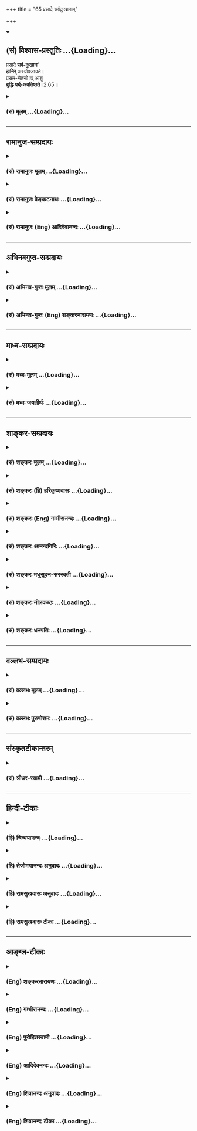 +++
title = "65 प्रसादे सर्वदुःखानाम्"

+++
<div class="js_include" newlevelforh1="2" title="(सं) विश्वास-प्रस्तुतिः" unfilled url="/mahAbhAratam/shlokashaH/06-bhIShma-parva/03-bhagavad-gItA-parva/saMskRtam/vishvAsa-prastutiH/02_sAnkhya-yogaH_sarva-/65_prasAde_sarvaduHk.md">
<details open><summary><h2>(सं) विश्वास-प्रस्तुतिः ...{Loading}...</h2></summary>

प्रसादे **सर्व-दुःखानां**  
**हानिर्** अस्योपजायते।  
प्रसन्न-चेतसो ह्य् आशु  
**बुद्धिः पर्य्-अवतिष्ठते**॥2.65॥
</details>
</div>
<div class="js_include collapsed" newlevelforh1="3" title="(सं) मूलम्" unfilled url="/mahAbhAratam/shlokashaH/06-bhIShma-parva/03-bhagavad-gItA-parva/saMskRtam/mUlam/02_sAnkhya-yogaH_sarva-/65_prasAde_sarvaduHk.md">
<details><summary><h3>(सं) मूलम् ...{Loading}...</h3></summary>

प्रसादे सर्वदुःखानां हानिरस्योपजायते।  
प्रसन्नचेतसो ह्याशु बुद्धिः पर्यवतिष्ठते।।2.65।।
</details>
</div>


_________________
## रामानुज-सम्प्रदायः
<div class="js_include collapsed" newlevelforh1="3" title="(सं) रामानुजः मूलम्" unfilled url="/mahAbhAratam/shlokashaH/06-bhIShma-parva/03-bhagavad-gItA-parva/saMskRtam/rAmAnujaH/mUlam/02_sAnkhya-yogaH_sarva-/65_prasAde_sarvaduHk.md">
<details><summary><h3>(सं) रामानुजः मूलम् ...{Loading}...</h3></summary>

।।2.65।। अस्य पुरुषस्य मनसः प्रसादे सति प्रकृतिसंसर्गप्रयुक्तसर्वदुःखानां
हानिः उपजायते। प्रसन्नचेतसः आत्मावलोकनविरोधिदोषरहितमनसः तदानीम् एव हि
विविक्तात्मविषया बुद्धिः मयि पर्यवतिष्ठते अतो मनःप्रसादे सर्वदुःखानां
हानिः भवति एव।  

</details>
</div>
<div class="js_include collapsed" newlevelforh1="3" title="(सं) रामानुजः वेङ्कटनाथः" unfilled url="/mahAbhAratam/shlokashaH/06-bhIShma-parva/03-bhagavad-gItA-parva/saMskRtam/rAmAnujaH/venkaTanAthaH/02_sAnkhya-yogaH_sarva-/65_prasAde_sarvaduHk.md">
<details><summary><h3>(सं) रामानुजः वेङ्कटनाथः ...{Loading}...</h3></summary>

।।2.65।। प्रसादे इति श्लोके प्रसादहानिशब्दयोः क्रमात् षष्ठीद्वयान्वयभ्रमं
व्युदस्यन्नन्वयप्रकारमाह अस्येति। दुःखाज्ञानमला धर्माः प्रकृतेस्ते न
चात्मनः वि.पु.6।7।22 इत्याद्यभिप्रेतौपाधिकत्वेन हानियोग्यत्वार्थमाह
प्रकृतीति। प्रतिबन्धकाभावे ह्याशु कार्योत्पत्तिरित्यभिप्रायेण
प्रसन्नचेतस इत्यस्यार्थमाह आत्मावलोकनविरोधिदोषरहितमनस इति। मनःप्रसादस्य
सर्वदुःखहानिहेतुत्वमात्मदर्शनहेतुत्वादुपपद्यत इति
हेत्वर्थस्यहिशब्दस्यार्थमाह अत इति।  
  

</details>
</div>
<div class="js_include collapsed" newlevelforh1="3" title="(सं) रामानुजः (Eng) आदिदेवानन्दः" unfilled url="/mahAbhAratam/shlokashaH/06-bhIShma-parva/03-bhagavad-gItA-parva/saMskRtam/rAmAnujaH/english/AdidevAnandaH/02_sAnkhya-yogaH_sarva-/65_prasAde_sarvaduHk.md">
<details><summary><h3>(सं) रामानुजः (Eng) आदिदेवानन्दः ...{Loading}...</h3></summary>

2.65 When the mind of this person gets serene, he gets rid of all sorrows originating from contact with matter. For, in respect of the peson whose mind is serene, i.e., is free from the evil which is antagonistic to the vision of the self, the Buddhi, having the pure self for its object, becomes established immediately. Thus, when the mind is serene, the loss of all sorrow surely arises.

</details>
</div>


_________________
## अभिनवगुप्त-सम्प्रदायः
<div class="js_include collapsed" newlevelforh1="3" title="(सं) अभिनव-गुप्तः मूलम्" unfilled url="/mahAbhAratam/shlokashaH/06-bhIShma-parva/03-bhagavad-gItA-parva/saMskRtam/abhinava-guptaH/mUlam/02_sAnkhya-yogaH_sarva-/65_prasAde_sarvaduHk.md">
<details><summary><h3>(सं) अभिनव-गुप्तः मूलम् ...{Loading}...</h3></summary>

।।2.66 2.70।। रागद्वेषेत्यादि प्रतिष्ठितेत्यन्तम्। यस्तु मनसो नियामकः स
विषयान् सेवमानोऽपि न क्रोधादिकल्लोलैरभिभूयते इति स एव स्थितप्रज्ञो
योगीति तात्पर्यम्।  

</details>
</div>
<div class="js_include collapsed" newlevelforh1="3" title="(सं) अभिनव-गुप्तः (Eng) शङ्करनारायणः" unfilled url="/mahAbhAratam/shlokashaH/06-bhIShma-parva/03-bhagavad-gItA-parva/saMskRtam/abhinava-guptaH/english/shankaranArAyaNaH/02_sAnkhya-yogaH_sarva-/65_prasAde_sarvaduHk.md">
<details><summary><h3>(सं) अभिनव-गुप्तः (Eng) शङ्करनारायणः ...{Loading}...</h3></summary>

2.65 See Comment under 2.68

</details>
</div>


_________________
## माध्व-सम्प्रदायः
<div class="js_include collapsed" newlevelforh1="3" title="(सं) मध्वः मूलम्" unfilled url="/mahAbhAratam/shlokashaH/06-bhIShma-parva/03-bhagavad-gItA-parva/saMskRtam/madhvaH/mUlam/02_sAnkhya-yogaH_sarva-/65_prasAde_sarvaduHk.md">
<details><summary><h3>(सं) मध्वः मूलम् ...{Loading}...</h3></summary>

।।2.65।। कथं प्रसादमात्रेण सर्वदुःखहानिः प्रसन्नचेतसो हि बुद्धिः
पर्यवतिष्ठते ब्रह्मापरोक्ष्येण सम्यक्स्थितिं करोति। प्रसादो नाम स्वतः
प्रायो विषयागतिः।  

</details>
</div>
<div class="js_include collapsed" newlevelforh1="3" title="(सं) मध्वः जयतीर्थः" unfilled url="/mahAbhAratam/shlokashaH/06-bhIShma-parva/03-bhagavad-gItA-parva/saMskRtam/madhvaH/jayatIrthaH/02_sAnkhya-yogaH_sarva-/65_prasAde_sarvaduHk.md">
<details><summary><h3>(सं) मध्वः जयतीर्थः ...{Loading}...</h3></summary>

।।2.65।। प्रसादे सति किं स्यात् इत्यत उक्तंप्रसाद इति तदाक्षिपति
**कथ**मिति। तरति शोकमात्मवित् छां.उ.7।1।3 इत्यादिविरोधादिति भावः।
किञ्च प्रसादे सति ज्ञानं भवतीति वा व्यवधानान्तरं वा वक्तव्यं तत्रोक्तम्।
सर्वदुःखहानिश्चावक्तव्यैवोक्तेति चाक्षेपशेषः। एतत्परिहारत्वेनोत्तरार्धं
व्याख्याति **प्रसन्ने**ति। एतेनप्रसादस्य फलद्वयमुच्यते इत्यपि
प्रतीतिर्निरस्ता भवति। प्रसादे सति ब्रह्मापरोक्षज्ञानं भवति। तच्च
व्यवधानेनेति भविष्यति। ततो भवति सर्वदुःखहानिः प्रसादफलतयोक्तेति न
वक्तव्यानुक्तिः नाप्यवक्तव्योक्तिः। बुद्धियुक्तः 2।50 इति श्लोके
सुकृतदुष्कृतहानं ज्ञानफलमित्युक्तम् तदयुक्तम् अपुरुषार्थत्वात्
इत्याशङ्कां परिहर्तुं प्रसङ्गादिदमुक्तमिति। ननु
यस्यानायासेनाभिलषितविषयोपनतिस्तस्य मनोऽव्याकुलं प्रसन्नमित्युच्यते। ततः
कथं प्रसादस्येन्द्रियजयफलत्वं ज्ञानसाधनत्वं चोच्यते इत्यत आह 
**प्रसाद** इति। अत्र विवक्षितेति शेषः। स्वतोऽपि प्रयत्नं विनाऽपि
विषयागतिर्विषयान्प्रत्यप्रवृत्तिः।  

</details>
</div>


_________________
## शाङ्कर-सम्प्रदायः
<div class="js_include collapsed" newlevelforh1="3" title="(सं) शङ्करः मूलम्" unfilled url="/mahAbhAratam/shlokashaH/06-bhIShma-parva/03-bhagavad-gItA-parva/saMskRtam/shankaraH/mUlam/02_sAnkhya-yogaH_sarva-/65_prasAde_sarvaduHk.md">
<details><summary><h3>(सं) शङ्करः मूलम् ...{Loading}...</h3></summary>

।।2.65।।  
  
**प्रसादे सर्वदुःखानाम्** आध्यात्मिकादीनां **हानिः** विनाशः
**अस्य** यतेः **उपजायते**। किञ्च **प्रसन्नचेतसः**
स्वस्थान्तःकरणस्य **हि** यस्मात् **आशु** शीघ्रं **बुद्धिः
पर्यवतिष्ठते** आकाशमिव परि समन्तात् अवतिष्ठते आत्मस्वरूपेणैव
निश्चलीभवतीत्यर्थः।।  
एवं प्रसन्नचेतसः अवस्थितबुद्धेः कृतकृत्यता यतः तस्मात् रागद्वेषवियुक्तैः
इन्द्रियैः शास्त्राविरुद्धेषु अवर्जनीयेषु युक्तः समाचरेत् इति
वाक्यार्थः।।  
सेयं प्रसन्नता स्तूयते  
  

</details>
</div>
<div class="js_include collapsed" newlevelforh1="3" title="(सं) शङ्करः (हि) हरिकृष्णदासः" unfilled url="/mahAbhAratam/shlokashaH/06-bhIShma-parva/03-bhagavad-gItA-parva/saMskRtam/shankaraH/hindI/harikRShNadAsaH/02_sAnkhya-yogaH_sarva-/65_prasAde_sarvaduHk.md">
<details><summary><h3>(सं) शङ्करः (हि) हरिकृष्णदासः ...{Loading}...</h3></summary>

।।2.65।। प्रसन्नता होनेसे क्या होता है सो कहते हैं  
  
प्रसन्नता प्राप्त होनेपर इस यतिके आध्यात्मिकादि तीनों प्रकारके समस्त
दुःखोंका नाश हो जाता है।  
क्योंकि ( उस ) प्रसन्नचित्तवालेकी अर्थात् स्वस्थ अन्तःकरणवाले पुरुषकी
बुद्धि शीघ्र ही सब ओरसे आकाशकी भाँति स्थिर हो जाती है केवल आत्मरूपसे
निश्चल हो जाती है।  
इस वाक्यका अभिप्राय यह है कि इस प्रकार प्रसन्नचित्त और स्थिरबुद्धिवाले
पुरुषको कृतकृत्यता मिलती है  
  
इसलिये साधक पुरुषको चाहिये कि रागद्वेषसे रहित की हुई इन्द्रियोंद्वारा
शास्त्रके अविरोधी अनिवार्य विषयोंका सेवन करे।  

</details>
</div>
<div class="js_include collapsed" newlevelforh1="3" title="(सं) शङ्करः (Eng) गम्भीरानन्दः" unfilled url="/mahAbhAratam/shlokashaH/06-bhIShma-parva/03-bhagavad-gItA-parva/saMskRtam/shankaraH/english/gambhIrAnandaH/02_sAnkhya-yogaH_sarva-/65_prasAde_sarvaduHk.md">
<details><summary><h3>(सं) शङ्करः (Eng) गम्भीरानन्दः ...{Loading}...</h3></summary>

2.65 Prasade, when there is serenity; upajayate, there follows; hanih,
eradication; asya sarva-duhkhanam, of all his, the sannyasin's, sorrow
on the physical and other planes. Moreover, (this is so) hi, because;
buddhih, the wisdom; prasanna-cetasah, of one who has a serene mind, of
one whose mind is poised in the Self; asu, soon; pari-avatisthate,
becomes firmly established; remains steady (avatisthate) totally (pari),
like the sky, i.e. it becomes unmoving in its very nature as the Self.
The meaning of the sentence is this: Since a person with such a poised
mind and well-established wisdom attains fulfilment, therefore a man of
concentration \[A man who is free whom slavery to objects of the
senses.\] ought to deal with the indispensable and scripturally
non-forbidden objects through his senses that are free from love and
hatred. That same serenity is being eulogized:

</details>
</div>
<div class="js_include collapsed" newlevelforh1="3" title="(सं) शङ्करः आनन्दगिरिः" unfilled url="/mahAbhAratam/shlokashaH/06-bhIShma-parva/03-bhagavad-gItA-parva/saMskRtam/shankaraH/AnandagiriH/02_sAnkhya-yogaH_sarva-/65_prasAde_sarvaduHk.md">
<details><summary><h3>(सं) शङ्करः आनन्दगिरिः ...{Loading}...</h3></summary>

।।2.65।। तथापि नानाविधदुःखाभिभूतत्वान्न स्वास्थ्यमास्थातुं शक्यमित्याशयेन
पृच्छति **प्रसाद इति।  
  
श्लोकार्धेनोत्तरमाह** उच्यत इति। **सर्वदुःखहान्या बुद्धिस्वास्थ्येऽपि
प्रकृतं प्रज्ञास्थैर्यं कथं सिद्धमित्याशङ्क्याह** प्रसन्नेति।
**बुद्धिप्रसादस्यैव फलान्तरमाह** किञ्चेति। **तस्माद्बुद्धिप्रसादार्थं
प्रयतितव्यमिति शेषः। श्लोकद्वयस्याक्षरोत्थमर्थमुक्त्वा
तात्पर्यार्थमुपसंहरति** एवमिति। **युक्तः समाहितो विषयपारवश्यशून्यः
सन्निति यावत्।  
**

</details>
</div>
<div class="js_include collapsed" newlevelforh1="3" title="(सं) शङ्करः मधुसूदन-सरस्वती" unfilled url="/mahAbhAratam/shlokashaH/06-bhIShma-parva/03-bhagavad-gItA-parva/saMskRtam/shankaraH/madhusUdana-sarasvatI/02_sAnkhya-yogaH_sarva-/65_prasAde_sarvaduHk.md">
<details><summary><h3>(सं) शङ्करः मधुसूदन-सरस्वती ...{Loading}...</h3></summary>

।।2.65।। प्रसादमधिगच्छति इत्युक्तं तत्र प्रसादे सति किं स्यादित्युच्यते।
चित्तस्य प्रसादे स्वच्छत्वरूपे सति  
  
सर्वदुःखानामाध्यात्मिकादीनामज्ञानविलसितानां हानिर्विनाशोऽस्य
यतेरुपजायते। हि यस्मात्प्रसन्नचेतसो यतेराशु शीघ्रमेव  
  
बुद्धिर्ब्रह्मात्मैक्याकारा पर्यवतिष्ठते परि समन्तादवतिष्ठते स्थिरा भवति
विपरीतभावनादिप्रतिबन्धाभावात्। ततश्च प्रसादे सति बुद्धिपर्यवस्थानं
ततस्तद्विरोध्यज्ञाननिवृत्तिः ततस्तत्कार्यसकलदुःखहानिरिति क्रमेऽपि
प्रसादे यत्नाधिक्याय  
  
सर्वदुःखहानिकरत्वकथनमिति न विरोधः।  

</details>
</div>
<div class="js_include collapsed" newlevelforh1="3" title="(सं) शङ्करः नीलकण्ठः" unfilled url="/mahAbhAratam/shlokashaH/06-bhIShma-parva/03-bhagavad-gItA-parva/saMskRtam/shankaraH/nIlakaNThaH/02_sAnkhya-yogaH_sarva-/65_prasAde_sarvaduHk.md">
<details><summary><h3>(सं) शङ्करः नीलकण्ठः ...{Loading}...</h3></summary>

।।2.65।। किंच चित्तस्य प्रसादे हि अस्य पुंसः सर्वदुःखानां काममूलकानां
कामाभावाद्धानिः परिहारो जायते। कामानुदये हेतुमाह **प्रसन्नेति।** हि
यस्मात्प्रसन्नचेतसः पुंसो बुद्धिर्ब्रह्मात्मैक्यनिश्चय आशु शीघ्रं
पर्यवतिष्ठते सुदृढो भवति। तस्मिंश्च सति प्राप्याभावान्न कामोदय
इत्यर्थः।  

</details>
</div>
<div class="js_include collapsed" newlevelforh1="3" title="(सं) शङ्करः धनपतिः" unfilled url="/mahAbhAratam/shlokashaH/06-bhIShma-parva/03-bhagavad-gItA-parva/saMskRtam/shankaraH/dhanapatiH/02_sAnkhya-yogaH_sarva-/65_prasAde_sarvaduHk.md">
<details><summary><h3>(सं) शङ्करः धनपतिः ...{Loading}...</h3></summary>

।।2.65।। **प्रसादे इति।** प्रसादे सति अस्य विवेकिनः सर्वदुःखानां
त्रिविधतापानां हानिरुपजायते। कुत इत्यत आह **प्रसन्नेति।** हि
यस्मात्प्रसन्नचेतस आशु शीघ्रं बुद्धिः आत्मस्वरुपेणैव निश्चलीभवतीत्यर्थः।
एवं प्रसन्नचेतसः स्थिरबुद्धेः कृतकृत्यता यतः
तस्माद्रागद्वेषवियुक्तैरिन्द्रियैः शास्त्राविरुद्धेष्वावश्यकेषु
जीवनहेतुभूतेषु युक्तः समाचरेदिति वाक्यार्थः।  

</details>
</div>


_________________
## वल्लभ-सम्प्रदायः
<div class="js_include collapsed" newlevelforh1="3" title="(सं) वल्लभः मूलम्" unfilled url="/mahAbhAratam/shlokashaH/06-bhIShma-parva/03-bhagavad-gItA-parva/saMskRtam/vallabhaH/mUlam/02_sAnkhya-yogaH_sarva-/65_prasAde_sarvaduHk.md">
<details><summary><h3>(सं) वल्लभः मूलम् ...{Loading}...</h3></summary>

।।2.64 2.65।। नन्विन्द्रियाणां विषयाभिमुखस्वभावानां
निरोधस्याशक्यत्वाद्दोषो दुष्परिहर इति कथं प्रज्ञायाः प्रतिष्ठितत्वं
इत्याशङ्क्याह द्वाभ्याम् रागेति। यो वश्यात्मा स्वेन्द्रियै
रागद्वेषवियुक्तैर्विषयानुपभुञ्जानोऽपि प्रसादं प्रशान्तिमधिगच्छति तस्य
प्रसन्नचेतसः प्रज्ञा प्रतिष्ठिताऽवसेया।  

</details>
</div>
<div class="js_include collapsed" newlevelforh1="3" title="(सं) वल्लभः पुरुषोत्तमः" unfilled url="/mahAbhAratam/shlokashaH/06-bhIShma-parva/03-bhagavad-gItA-parva/saMskRtam/vallabhaH/puruShottamaH/02_sAnkhya-yogaH_sarva-/65_prasAde_sarvaduHk.md">
<details><summary><h3>(सं) वल्लभः पुरुषोत्तमः ...{Loading}...</h3></summary>

  
  
।।2.65।। प्रसादे किं स्यात् इत्याशङ्क्याह प्रसाद इति। प्रसादे जाते सति
अस्य तदनुगृहीतस्य सर्वदुःखानां हानिर्नाशः स्यात्।
सर्वपदेनालौकिकविप्रयोगादीनामपि नाशो ज्ञापितस्तेन संयुक्त एव नित्यं
तिष्ठेदिति भावो व्यञ्जितः। सर्वदुःखहानौ सत्यां किं स्यात् अत आह
प्रसन्नचेतस इति। दुःखहानौ प्रसन्नं चेतो यस्य तादृशो भवति। ततस्तस्य अनु
शीघ्रमेव बुद्धिः पर्यवतिष्ठते। मयीति शेषः।  
  
  
  

</details>
</div>


_________________
## संस्कृतटीकान्तरम्
<div class="js_include collapsed" newlevelforh1="3" title="(सं) श्रीधर-स्वामी" unfilled url="/mahAbhAratam/shlokashaH/06-bhIShma-parva/03-bhagavad-gItA-parva/saMskRtam/shrIdhara-svAmI/02_sAnkhya-yogaH_sarva-/65_prasAde_sarvaduHk.md">
<details><summary><h3>(सं) श्रीधर-स्वामी ...{Loading}...</h3></summary>

।।2.65।। प्रसादे सति किं स्यादित्यत्राह **प्रसाद इति।** प्रसादे सति
सर्वदुःखनाशस्ततश्च प्रसन्नचेतसो बुद्धिः प्रतिष्ठिता भवतीत्यर्थः।  

</details>
</div>


_________________
## हिन्दी-टीकाः
<div class="js_include collapsed" newlevelforh1="3" title="(हि) चिन्मयानन्दः" unfilled url="/mahAbhAratam/shlokashaH/06-bhIShma-parva/03-bhagavad-gItA-parva/hindI/chinmayAnandaH/02_sAnkhya-yogaH_sarva-/65_prasAde_sarvaduHk.md">
<details><summary><h3>(हि) चिन्मयानन्दः ...{Loading}...</h3></summary>

।।2.65।। शान्ति के मिलने पर क्या होगा ऐसा प्रश्न मानव बुद्धि में उठना
स्वाभाविक है। शान्ति प्राप्त होने पर सब दुखों का अन्त हो जाता है। इस
वाक्य में सुख की परिभाषा मिलती है। विक्षेपों का होना दुख कहलाता है। अत
विक्षेपों के अभाव रूप मन की शान्ति का अर्थ सुख ही होना चाहिये। शान्ति ही
सुख है और सुख ही शान्ति है।  
यहाँ दुखों की हानि से तात्पर्य वासना निवृत्ति से समझना चाहिये। गीता की
प्रस्तावना में हमने देखा है कि बुद्धि पर पड़े वासनाओं के आवरण के कारण
मनुष्य शोकमोह को प्राप्त होता है जबकि ज्ञानी पुरुष पूर्ववर्णित बुद्धियोग
के अभ्यास से वासनाओं का क्षय करके उनके परे आत्मतत्त्व को पहचान लेता है।
सामान्यत वासनाओं से मुक्ति पाना मनुष्य के लिये कठिन प्रतीत होता है
परन्तु आत्मसंयम एवं समत्त्वयोग के द्वारा यह कार्य सम्पादन किया जा सकता
है।  
अगले श्लोक में भगवान् कहते हैं  

</details>
</div>
<div class="js_include collapsed" newlevelforh1="3" title="(हि) तेजोमयानन्दः अनुवादः" unfilled url="/mahAbhAratam/shlokashaH/06-bhIShma-parva/03-bhagavad-gItA-parva/hindI/tejomayAnandaH/anuvAdaH/02_sAnkhya-yogaH_sarva-/65_prasAde_sarvaduHk.md">
<details><summary><h3>(हि) तेजोमयानन्दः अनुवादः ...{Loading}...</h3></summary>

।।2.65।। प्रसाद के होने पर सम्पूर्ण दुखों का अन्त हो जाता है और
प्रसन्नचित्त पुरुष की बुद्धि ही शीघ्र ही स्थिर हो जाती है।।  
  

</details>
</div>
<div class="js_include collapsed" newlevelforh1="3" title="(हि) रामसुखदासः अनुवादः" unfilled url="/mahAbhAratam/shlokashaH/06-bhIShma-parva/03-bhagavad-gItA-parva/hindI/rAmasukhadAsaH/anuvAdaH/02_sAnkhya-yogaH_sarva-/65_prasAde_sarvaduHk.md">
<details><summary><h3>(हि) रामसुखदासः अनुवादः ...{Loading}...</h3></summary>

।।2.64 -- 2.65।। वशीभूत अन्तःकरणवाला कर्मयोगी साधक रागद्वेषसे रहित अपने
वशमें की हुई इन्द्रियोंके द्वारा विषयोंका सेवन करता हुआ अन्तःकरणकी
निर्मलता को प्राप्त हो जाता है। निर्मलता प्राप्त होनेपर साधकके सम्पूर्ण
दुःखोंका नाश हो जाता है और ऐसे शुद्ध चित्तवाले साधककी बुद्धि निःसन्देह
बहुत जल्दी परमात्मामें स्थिर हो जाती है।

</details>
</div>
<div class="js_include collapsed" newlevelforh1="3" title="(हि) रामसुखदासः टीका" unfilled url="/mahAbhAratam/shlokashaH/06-bhIShma-parva/03-bhagavad-gItA-parva/hindI/rAmasukhadAsaH/TIkA/02_sAnkhya-yogaH_sarva-/65_prasAde_sarvaduHk.md">
<details><summary><h3>(हि) रामसुखदासः टीका ...{Loading}...</h3></summary>

2.65।।***व्याख्या--*'तु'--**पूर्वश्लोकमें भगवान्ने कहा कि आसक्ति
रहते हुए विषयोंका चिन्तन करनेमात्रसे पतन हो जाता है और यहाँ कहते हैं कि
आसक्ति न रहनेपर विषयोंका सेवन करनेसे उत्थान हो जाता है। वहाँ तो बुद्धिका
नाश बताया और यहाँ बुद्धिका परमात्मामें स्थित होना बताया। इस प्रकार पहले
कहे गये विषयससे यहाँके विषयका अन्तर बतानेके लिये यहाँ**तु** पद आया
है।  
**'विधेयात्मा'**साधकका अन्तःकरण अपने वशमें रहना चाहिये। अन्तःकरणको
वशीभूत किये बिना कर्मयोगकी सिद्धि नहीं होती, प्रत्युत कर्म करते हुए
विषयोंमें राग होनेकी और पतन होनेकी सम्भावना रहती है। वास्तवमें देखा जाय
तो अन्तःकरणको अपने वशमें रखना हरेक साधकके लिये आवश्यक है। कर्मयोगीके
लिये तो इसकी विशेष आवश्यकता है।  
**'आत्मवश्यैः रागद्वेषवियुक्तैः
इन्द्रियैः'--**जैसे**'विधेयात्मा'**पद अन्तःकरणको वशमें करनेके अर्थमें
आया है, ऐसे ही**'आत्मवश्यैः'**पद इन्द्रियोंको वशमें करनेके अर्थमें आया
है। तात्पर्य है कि व्यवहार करते समय इन्द्रियाँ अपने वशीभूत होनी चाहिये
और इन्द्रियाँ वशीभूत होनेके लिये इन्द्रियोंका राग-द्वेष रहित होना जरूरी
है। अतः इन्द्रियोंसे किसी विषयका ग्रहण रागपूर्वक न हो और किसी विषयका
त्याग द्वेषपूर्वक न हो। कारण कि विषयोंके ग्रहण और त्यागका इतना महत्त्व
नहीं है, जितना महत्त्व इन्द्रियोंमें राग और द्वेष न होने देनेका है।
इसीलिये तीसरे अध्यायके चौंतीसवें श्लोकमें भगवान्ने साधकके लिये सावधानी
बतायी है कि 'प्रत्येक इन्द्रियके विषयमें राग और द्वेष रहते हैं। साधक
इनके वशीभूत न हो; क्योंकि ये दोनों ही साधकके शत्रु हैं। ' पाँचवें
अध्यायके तीसरे श्लोकमें भगवान्ने कहा है कि 'जो साधक राग-द्वेषादि
द्वन्द्वोंसे रहित हो जाता है, वह सुखपूर्वक मुक्त हो जाता है। '

</details>
</div>


_________________
## आङ्ग्ल-टीकाः
<div class="js_include collapsed" newlevelforh1="3" title="(Eng) शङ्करनारायणः" unfilled url="/mahAbhAratam/shlokashaH/06-bhIShma-parva/03-bhagavad-gItA-parva/english/shankaranArAyaNaH/02_sAnkhya-yogaH_sarva-/65_prasAde_sarvaduHk.md">
<details><summary><h3>(Eng) शङ्करनारायणः ...{Loading}...</h3></summary>

2.65. On attaining serenity, there arises in succession the extinction of all miseries; the capacity to decide gets stabilized soon indeed in the case of a serene-minded one.

</details>
</div>
<div class="js_include collapsed" newlevelforh1="3" title="(Eng) गम्भीरानन्दः" unfilled url="/mahAbhAratam/shlokashaH/06-bhIShma-parva/03-bhagavad-gItA-parva/english/gambhIrAnandaH/02_sAnkhya-yogaH_sarva-/65_prasAde_sarvaduHk.md">
<details><summary><h3>(Eng) गम्भीरानन्दः ...{Loading}...</h3></summary>

2.65 When there is serenity, there follows eradication of all his sorrows, because the wisdom of one who has a serene mind soon becomes firmly established.

</details>
</div>
<div class="js_include collapsed" newlevelforh1="3" title="(Eng) पुरोहितस्वामी" unfilled url="/mahAbhAratam/shlokashaH/06-bhIShma-parva/03-bhagavad-gItA-parva/english/purohitasvAmI/02_sAnkhya-yogaH_sarva-/65_prasAde_sarvaduHk.md">
<details><summary><h3>(Eng) पुरोहितस्वामी ...{Loading}...</h3></summary>

2.65 Having attained Peace, he becomes free from misery; for when the mind gains peace, right discrimination follows.

</details>
</div>
<div class="js_include collapsed" newlevelforh1="3" title="(Eng) आदिदेवनन्दः" unfilled url="/mahAbhAratam/shlokashaH/06-bhIShma-parva/03-bhagavad-gItA-parva/english/AdidevanandaH/02_sAnkhya-yogaH_sarva-/65_prasAde_sarvaduHk.md">
<details><summary><h3>(Eng) आदिदेवनन्दः ...{Loading}...</h3></summary>

2.65 In that serenity there is loss of all sorrow; for in the case of the person with a serene mind, the Buddhi soon becomes well established.

</details>
</div>
<div class="js_include collapsed" newlevelforh1="3" title="(Eng) शिवानन्दः अनुवादः" unfilled url="/mahAbhAratam/shlokashaH/06-bhIShma-parva/03-bhagavad-gItA-parva/english/shivAnandaH/anuvAdaH/02_sAnkhya-yogaH_sarva-/65_prasAde_sarvaduHk.md">
<details><summary><h3>(Eng) शिवानन्दः अनुवादः ...{Loading}...</h3></summary>

2.65 In that peace all pains are destroyed; for the intellect of the tranil-minded soon becomes steady.

</details>
</div>
<div class="js_include collapsed" newlevelforh1="3" title="(Eng) शिवानन्दः टीका" unfilled url="/mahAbhAratam/shlokashaH/06-bhIShma-parva/03-bhagavad-gItA-parva/english/shivAnandaH/TIkA/02_sAnkhya-yogaH_sarva-/65_prasAde_sarvaduHk.md">
<details><summary><h3>(Eng) शिवानन्दः टीका ...{Loading}...</h3></summary>

2.65 प्रसादे in peace; सर्वदुःखानाम् (of) all pains; हानिः destruction;
अस्य of him; उपजायते arises (or happens); प्रसन्नचेतसः of the tranilminded; हि because; आशु soon; बुद्धिः intellect (or reason);
पर्यवतिष्ठते becomes steady.Commentary When the mental peace is attained; there is no hankering after senseobjects. The Yogi has perfect mastery over his reason. The intellect abides in the Self. It is ite steady. The miseries of the body and the mind come to an end.

</details>
</div>
